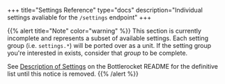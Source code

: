 +++
title="Settings Reference"
type="docs"
description="Individual settings avaliable for the `/settings` endpoint"
+++

{{% alert title="Note" color="warning" %}}
This section is currently incomplete and represents a subset of available settings. Each setting group (i.e. `settings.*`) will be ported over as a unit. If the setting group you're interested in exists, consider that _group_ to be complete.

See [Description of Settings](https://github.com/bottlerocket-os/bottlerocket#description-of-settings) on the Bottlerocket README for the definitive list until this notice is removed.
{{% /alert %}}
